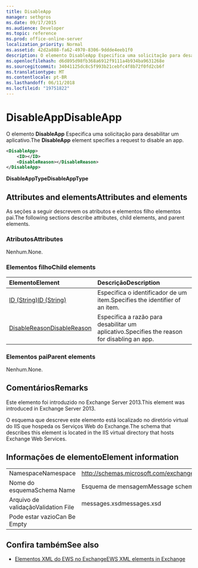 ```yaml
---
title: DisableApp
manager: sethgros
ms.date: 09/17/2015
ms.audience: Developer
ms.topic: reference
ms.prod: office-online-server
localization_priority: Normal
ms.assetid: 42d2a888-fa62-4970-8306-9ddde4eeb1f0
description: O elemento DisableApp Especifica uma solicitação para desabilitar um aplicativo.
ms.openlocfilehash: d6d895d98fb368a6912f9111a4b934ba9631268e
ms.sourcegitcommit: 34041125dc8c5f993b21cebfc4f8b72f0fd2cb6f
ms.translationtype: MT
ms.contentlocale: pt-BR
ms.lasthandoff: 06/11/2018
ms.locfileid: "19751822"
---
```

# <a name="disableapp"></a><span data-ttu-id="f7c5d-103">DisableApp</span><span class="sxs-lookup"><span data-stu-id="f7c5d-103">DisableApp</span></span>

<span data-ttu-id="f7c5d-104">O elemento **DisableApp** Especifica uma solicitação para desabilitar um aplicativo.</span><span class="sxs-lookup"><span data-stu-id="f7c5d-104">The **DisableApp** element specifies a request to disable an app.</span></span> 
  
```XML
<DisableApp>
    <ID></ID>
    <DisableReason></DisableReason>
</DisableApp>
```

 <span data-ttu-id="f7c5d-105">**DisableAppType**</span><span class="sxs-lookup"><span data-stu-id="f7c5d-105">**DisableAppType**</span></span>
## <a name="attributes-and-elements"></a><span data-ttu-id="f7c5d-106">Attributes and elements</span><span class="sxs-lookup"><span data-stu-id="f7c5d-106">Attributes and elements</span></span>

<span data-ttu-id="f7c5d-107">As seções a seguir descrevem os atributos e elementos filho elementos pai.</span><span class="sxs-lookup"><span data-stu-id="f7c5d-107">The following sections describe attributes, child elements, and parent elements.</span></span>
  
### <a name="attributes"></a><span data-ttu-id="f7c5d-108">Atributos</span><span class="sxs-lookup"><span data-stu-id="f7c5d-108">Attributes</span></span>

<span data-ttu-id="f7c5d-109">Nenhum.</span><span class="sxs-lookup"><span data-stu-id="f7c5d-109">None.</span></span>
  
### <a name="child-elements"></a><span data-ttu-id="f7c5d-110">Elementos filho</span><span class="sxs-lookup"><span data-stu-id="f7c5d-110">Child elements</span></span>

|<span data-ttu-id="f7c5d-111">**Elemento**</span><span class="sxs-lookup"><span data-stu-id="f7c5d-111">**Element**</span></span>|<span data-ttu-id="f7c5d-112">**Descrição**</span><span class="sxs-lookup"><span data-stu-id="f7c5d-112">**Description**</span></span>|
|:-----|:-----|
|[<span data-ttu-id="f7c5d-113">ID (String)</span><span class="sxs-lookup"><span data-stu-id="f7c5d-113">ID (String)</span></span>](id-string.md) <br/> |<span data-ttu-id="f7c5d-114">Especifica o identificador de um item.</span><span class="sxs-lookup"><span data-stu-id="f7c5d-114">Specifies the identifier of an item.</span></span>  <br/> |
|[<span data-ttu-id="f7c5d-115">DisableReason</span><span class="sxs-lookup"><span data-stu-id="f7c5d-115">DisableReason</span></span>](disablereason.md) <br/> |<span data-ttu-id="f7c5d-116">Especifica a razão para desabilitar um aplicativo.</span><span class="sxs-lookup"><span data-stu-id="f7c5d-116">Specifies the reason for disabling an app.</span></span>  <br/> |
   
### <a name="parent-elements"></a><span data-ttu-id="f7c5d-117">Elementos pai</span><span class="sxs-lookup"><span data-stu-id="f7c5d-117">Parent elements</span></span>

<span data-ttu-id="f7c5d-118">Nenhum.</span><span class="sxs-lookup"><span data-stu-id="f7c5d-118">None.</span></span>
  
## <a name="remarks"></a><span data-ttu-id="f7c5d-119">Comentários</span><span class="sxs-lookup"><span data-stu-id="f7c5d-119">Remarks</span></span>

<span data-ttu-id="f7c5d-120">Este elemento foi introduzido no Exchange Server 2013.</span><span class="sxs-lookup"><span data-stu-id="f7c5d-120">This element was introduced in Exchange Server 2013.</span></span>
  
<span data-ttu-id="f7c5d-121">O esquema que descreve este elemento está localizado no diretório virtual do IIS que hospeda os Serviços Web do Exchange.</span><span class="sxs-lookup"><span data-stu-id="f7c5d-121">The schema that describes this element is located in the IIS virtual directory that hosts Exchange Web Services.</span></span>
  
## <a name="element-information"></a><span data-ttu-id="f7c5d-122">Informações de elemento</span><span class="sxs-lookup"><span data-stu-id="f7c5d-122">Element information</span></span>

|||
|:-----|:-----|
|<span data-ttu-id="f7c5d-123">Namespace</span><span class="sxs-lookup"><span data-stu-id="f7c5d-123">Namespace</span></span>  <br/> |http://schemas.microsoft.com/exchange/services/2006/messages  <br/> |
|<span data-ttu-id="f7c5d-124">Nome do esquema</span><span class="sxs-lookup"><span data-stu-id="f7c5d-124">Schema Name</span></span>  <br/> |<span data-ttu-id="f7c5d-125">Esquema de mensagem</span><span class="sxs-lookup"><span data-stu-id="f7c5d-125">Message schema</span></span>  <br/> |
|<span data-ttu-id="f7c5d-126">Arquivo de validação</span><span class="sxs-lookup"><span data-stu-id="f7c5d-126">Validation File</span></span>  <br/> |<span data-ttu-id="f7c5d-127">messages.xsd</span><span class="sxs-lookup"><span data-stu-id="f7c5d-127">messages.xsd</span></span>  <br/> |
|<span data-ttu-id="f7c5d-128">Pode estar vazio</span><span class="sxs-lookup"><span data-stu-id="f7c5d-128">Can Be Empty</span></span>  <br/> ||
   
## <a name="see-also"></a><span data-ttu-id="f7c5d-129">Confira também</span><span class="sxs-lookup"><span data-stu-id="f7c5d-129">See also</span></span>

- [<span data-ttu-id="f7c5d-130">Elementos XML do EWS no Exchange</span><span class="sxs-lookup"><span data-stu-id="f7c5d-130">EWS XML elements in Exchange</span></span>](ews-xml-elements-in-exchange.md)

